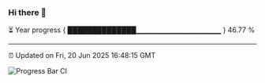 ### Hi there 👋

⏳ Year progress { ██████████████▁▁▁▁▁▁▁▁▁▁▁▁▁▁▁▁ } 46.77 %

---

⏰ Updated on Fri, 20 Jun 2025 16:48:15 GMT

![Progress Bar CI](https://github.com/IshwaranRudhara/GIT-ACTION/workflows/Progress%20Bar%20CI/badge.svg)
